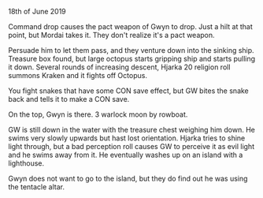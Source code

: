 18th of June 2019

Command drop causes the pact weapon of Gwyn to drop. Just a hilt at that point, but Mordai takes it. They don't realize it's a pact weapon.

Persuade him to let them pass, and they venture down into the sinking ship. Treasure box found, but large octopus starts gripping ship and starts pulling it down.
Several rounds of increasing descent, Hjarka 20 religion roll summons Kraken and it fights off Octopus.

You fight snakes that have some CON save effect, but GW bites the snake back and tells it to make a CON save.

On the top, Gwyn is there. 3 warlock moon by rowboat.

GW is still down in the water with the treasure chest weighing him down. He swims very slowly upwards but hast lost orientation. Hjarka tries to shine light through, but a bad perception roll causes GW to perceive it as evil light and he swims away from it. He eventually washes up on an island with a lighthouse.

Gwyn does not want to go to the island, but they do find out he was using the tentacle altar.